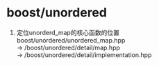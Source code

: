 # boost/unordered
1. 定位unorderd_map的核心函数的位置  
   boost/unordered/unordered_map.hpp  
   -> /boost/unordered/detail/map.hpp  
   -> /boost/unordered/detail/implementation.hpp